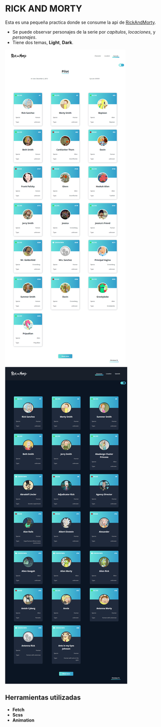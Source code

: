 # RICK AND MORTY

Esta es una pequeña practica donde se consume la api de [RickAndMorty](https://rickandmortyapi.com/).

- Se puede observar personajes de la serie por *capitulos*, *locaciones*, y *personajes*.
- Tiene dos temas, **Light**, **Dark**.

![](./screenshot.png)
![](./screenshotDark.png)

## Herramientas utilizadas

- **Fetch**
- **Scss**
- **Animation**
